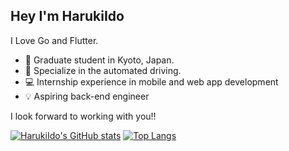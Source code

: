 ## Hey I'm HarukiIdo
I Love Go and Flutter.
- 🍁 Graduate student in Kyoto, Japan.
- 🚗 Specialize in the automated driving.
- 💻 Internship experience in mobile and web app development   
- 💡 Aspiring back-end engineer

I look forward to working with you!!

[![HarukiIdo's GitHub stats](https://github-readme-stats.vercel.app/api?username=HarukiIdo&theme=vue-dark&show_icons=true)](https://github.com/anuraghazra/github-readme-stats) [![Top Langs](https://github-readme-stats.vercel.app/api/top-langs/?username=HarukiIdo&theme=vue-dark&show_icons=true&layout=compact)](https://github.com/mo-ri-regen/github-readme-stats)
